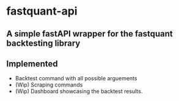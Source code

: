 # fastquant-api

## A simple fastAPI wrapper for the fastquant backtesting library

## Implemented

- Backtest command with all possible arguements
- (Wip) Scraping commands
- (Wip) Dashboard showcasing the backtest results.
